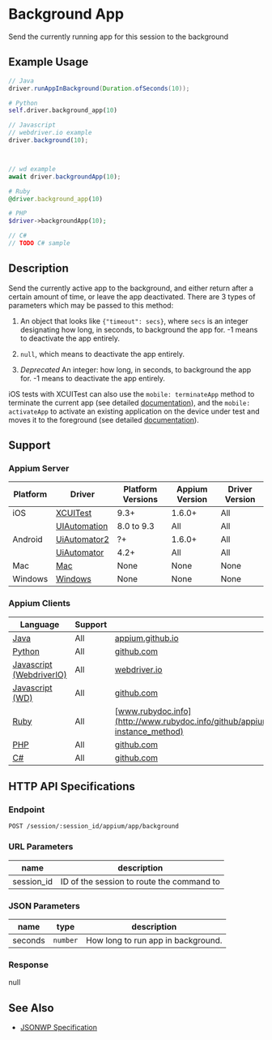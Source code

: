 # Background App

Send the currently running app for this session to the background
## Example Usage

```java
// Java
driver.runAppInBackground(Duration.ofSeconds(10));

```

```python
# Python
self.driver.background_app(10)

```

```javascript
// Javascript
// webdriver.io example
driver.background(10);



// wd example
await driver.backgroundApp(10);

```

```ruby
# Ruby
@driver.background_app(10)

```

```php
# PHP
$driver->backgroundApp(10);

```

```csharp
// C#
// TODO C# sample

```


## Description

Send the currently active app to the background, and either return after a certain amount of time, or leave the app deactivated.
There are 3 types of parameters which may be passed to this method:

1. An object that looks like `{"timeout": secs}`, where `secs` is an
   integer designating how long, in seconds, to background the app for. -1
   means to deactivate the app entirely.

2. `null`, which means to deactivate the app entirely.
3. _Deprecated_ An integer: how long, in seconds, to background the app for. -1 means to
   deactivate the app entirely.


iOS tests with XCUITest can also use the `mobile: terminateApp` method to terminate the current app (see detailed [documentation](/docs/en/writing-running-appium/ios/ios-xctest-mobile-apps-management.md#mobile-terminateapp)), and the `mobile: activateApp` to activate an existing application on the device under test and moves it to the foreground (see detailed [documentation](/docs/en/writing-running-appium/ios/ios-xctest-mobile-apps-management.md#mobile-activateapp)).


## Support

### Appium Server

|Platform|Driver|Platform Versions|Appium Version|Driver Version|
|--------|----------------|------|--------------|--------------|
| iOS | [XCUITest](/docs/en/drivers/ios-xcuitest.md) | 9.3+ | 1.6.0+ | All |
|  | [UIAutomation](/docs/en/drivers/ios-uiautomation.md) | 8.0 to 9.3 | All | All |
| Android | [UiAutomator2](/docs/en/drivers/android-uiautomator2.md) | ?+ | 1.6.0+ | All |
|  | [UiAutomator](/docs/en/drivers/android-uiautomator.md) | 4.2+ | All | All |
| Mac | [Mac](/docs/en/drivers/mac.md) | None | None | None |
| Windows | [Windows](/docs/en/drivers/windows.md) | None | None | None |

### Appium Clients

|Language|Support|Documentation|
|--------|-------|-------------|
|[Java](https://github.com/appium/java-client/releases/latest)| All |  [appium.github.io](http://appium.github.io/java-client/io/appium/java_client/InteractsWithApps.html#runAppInBackground-java.time.Duration-)  |
|[Python](https://github.com/appium/python-client/releases/latest)| All |  [github.com](https://github.com/appium/python-client/blob/master/appium/webdriver/webdriver.py#L529)  |
|[Javascript (WebdriverIO)](http://webdriver.io/index.html)| All |  [webdriver.io](http://webdriver.io/api/mobile/background.html)  |
|[Javascript (WD)](https://github.com/admc/wd/releases/latest)| All |  [github.com](https://github.com/admc/wd/blob/master/lib/commands.js#L2841)  |
|[Ruby](https://github.com/appium/ruby_lib/releases/latest)| All |  [www.rubydoc.info](http://www.rubydoc.info/github/appium/ruby_lib_core/Appium/Core/Device#background_app-instance_method)  |
|[PHP](https://github.com/appium/php-client/releases/latest)| All |  [github.com](https://github.com/appium/php-client/)  |
|[C#](https://github.com/appium/appium-dotnet-driver/releases/latest)| All |  [github.com](https://github.com/appium/appium-dotnet-driver/)  |

## HTTP API Specifications

### Endpoint

`POST /session/:session_id/appium/app/background`

### URL Parameters

|name|description|
|----|-----------|
|session_id|ID of the session to route the command to|

### JSON Parameters

|name|type|description|
|----|----|-----------|
| seconds | `number` | How long to run app in background. |

### Response

null

## See Also

* [JSONWP Specification](https://github.com/appium/appium-base-driver/blob/master/lib/protocol/routes.js#L512)
